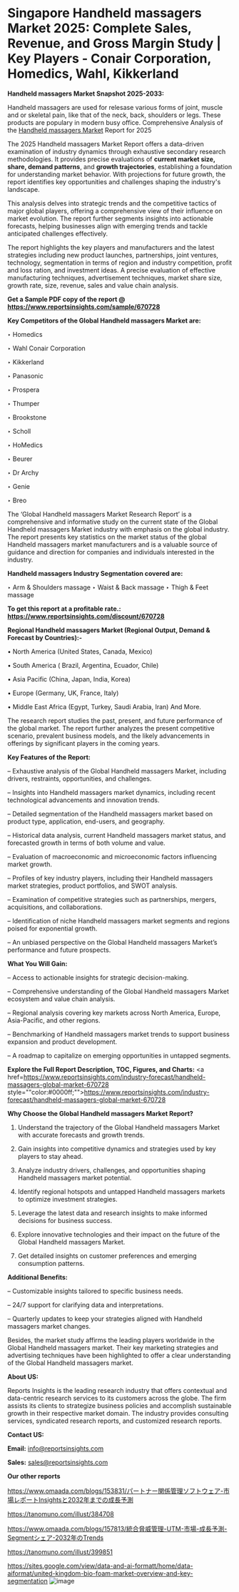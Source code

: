 # Singapore Handheld massagers Market 2025: Complete Sales, Revenue, and Gross Margin Study | Key Players - Conair Corporation, Homedics, Wahl, Kikkerland

<strong>Handheld massagers Market Snapshot 2025-2033:</strong>

Handheld massagers are used for relesase various forms of joint, muscle and or skeletal pain, like that of the neck, back, shoulders or legs. These products are populary in modern busy office. Comprehensive Analysis of the <a href=https://www.reportsinsights.com/sample/670728>Handheld massagers Market</a> Report for 2025

The 2025 Handheld massagers Market Report offers a data-driven examination of industry dynamics through exhaustive secondary research methodologies. It provides precise evaluations of <strong>current market size, share, demand patterns</strong>, and <strong>growth trajectories</strong>, establishing a foundation for understanding market behavior. With projections for future growth, the report identifies key opportunities and challenges shaping the industry's landscape.

This analysis delves into strategic trends and the competitive tactics of major global players, offering a comprehensive view of their influence on market evolution. The report further segments insights into actionable forecasts, helping businesses align with emerging trends and tackle anticipated challenges effectively.

The report highlights the key players and manufacturers and the latest strategies including new product launches, partnerships, joint ventures, technology, segmentation in terms of region and industry competition, profit and loss ration, and investment ideas. A precise evaluation of effective manufacturing techniques, advertisement techniques, market share size, growth rate, size, revenue, sales and value chain analysis.

<strong>Get a Sample PDF copy of the report @ <a href=https://www.reportsinsights.com/sample/670728 style=color:#0000ff;>https://www.reportsinsights.com/sample/670728</a></strong>

<strong>Key Competitors of the Global Handheld massagers Market are:</strong>

‣ Homedics

‣ Wahl Conair Corporation

‣ Kikkerland

‣ Panasonic

‣ Prospera

‣ Thumper

‣ Brookstone

‣ Scholl

‣ HoMedics

‣ Beurer

‣ Dr Archy

‣ Genie

‣ Breo

The ‘Global Handheld massagers Market Research Report’ is a comprehensive and informative study on the current state of the Global Handheld massagers Market industry with emphasis on the global industry. The report presents key statistics on the market status of the global Handheld massagers market manufacturers and is a valuable source of guidance and direction for companies and individuals interested in the industry.

<strong>Handheld massagers Industry Segmentation covered are:</strong>

‣ Arm & Shoulders massage
‣ Waist & Back massage
‣ Thigh & Feet massage

<strong>To get this report at a profitable rate.: <a href=https://www.reportsinsights.com/discount/670728 style=color:#0000ff;>https://www.reportsinsights.com/discount/670728</a></strong>

<strong>Regional Handheld massagers Market (Regional Output, Demand &amp; Forecast by Countries):-</strong>

• North America (United States, Canada, Mexico)

• South America ( Brazil, Argentina, Ecuador, Chile)

• Asia Pacific (China, Japan, India, Korea)

• Europe (Germany, UK, France, Italy)

• Middle East Africa (Egypt, Turkey, Saudi Arabia, Iran) And More.

The research report studies the past, present, and future performance of the global market. The report further analyzes the present competitive scenario, prevalent business models, and the likely advancements in offerings by significant players in the coming years.

<strong>Key Features of the Report:</strong>

– Exhaustive analysis of the Global Handheld massagers Market, including drivers, restraints, opportunities, and challenges.

– Insights into Handheld massagers market dynamics, including recent technological advancements and innovation trends.

– Detailed segmentation of the Handheld massagers market based on product type, application, end-users, and geography.

– Historical data analysis, current Handheld massagers market status, and forecasted growth in terms of both volume and value.

– Evaluation of macroeconomic and microeconomic factors influencing market growth.

– Profiles of key industry players, including their Handheld massagers market strategies, product portfolios, and SWOT analysis.

– Examination of competitive strategies such as partnerships, mergers, acquisitions, and collaborations.

– Identification of niche Handheld massagers market segments and regions poised for exponential growth.

– An unbiased perspective on the Global Handheld massagers Market’s performance and future prospects.

<strong>What You Will Gain:</strong>

– Access to actionable insights for strategic decision-making.

– Comprehensive understanding of the Global Handheld massagers Market ecosystem and value chain analysis.

– Regional analysis covering key markets across North America, Europe, Asia-Pacific, and other regions.

– Benchmarking of Handheld massagers market trends to support business expansion and product development.

– A roadmap to capitalize on emerging opportunities in untapped segments.

<strong>Explore the Full Report Description, TOC, Figures, and Charts:</strong>
<a href=https://www.reportsinsights.com/industry-forecast/handheld-massagers-global-market-670728 style=""color:#0000ff;"">https://www.reportsinsights.com/industry-forecast/handheld-massagers-global-market-670728</a>

<strong>Why Choose the Global Handheld massagers Market Report?</strong>

1. Understand the trajectory of the Global Handheld massagers Market with accurate forecasts and growth trends.

2. Gain insights into competitive dynamics and strategies used by key players to stay ahead.

3. Analyze industry drivers, challenges, and opportunities shaping Handheld massagers market potential.

4. Identify regional hotspots and untapped Handheld massagers markets to optimize investment strategies.

5. Leverage the latest data and research insights to make informed decisions for business success.

6. Explore innovative technologies and their impact on the future of the Global Handheld massagers Market.

7. Get detailed insights on customer preferences and emerging consumption patterns.

<strong>Additional Benefits:</strong>

– Customizable insights tailored to specific business needs.

– 24/7 support for clarifying data and interpretations.

– Quarterly updates to keep your strategies aligned with Handheld massagers market changes.

Besides, the market study affirms the leading players worldwide in the Global Handheld massagers market. Their key marketing strategies and advertising techniques have been highlighted to offer a clear understanding of the Global Handheld massagers market.

<strong><strong>About US</strong>:</strong>

Reports Insights is the leading research industry that offers contextual and data-centric research services to its customers across the globe. The firm assists its clients to strategize business policies and accomplish sustainable growth in their respective market domain. The industry provides consulting services, syndicated research reports, and customized research reports.

<strong>Contact US:</strong>

<p class=><b>Email:</b> <a href=mailto:info@reportsinsights.com>info@reportsinsights.com</a></p>
<p class=><b>Sales:</b> <a href=mailto:sales@reportsinsights.com>sales@reportsinsights.com</a></p>

<strong>Our other reports</strong>

<a href=https://www.omaada.com/blogs/153831/パートナー関係管理ソフトウェア-市場レポートInsightsと2032年までの成長予測>https://www.omaada.com/blogs/153831/パートナー関係管理ソフトウェア-市場レポートInsightsと2032年までの成長予測</a>

<a href=https://tanomuno.com/illust/384708>https://tanomuno.com/illust/384708</a>

<a href=https://www.omaada.com/blogs/157813/統合脅威管理-UTM-市場-成長予測-Segmentシェア-2032年のTrends>https://www.omaada.com/blogs/157813/統合脅威管理-UTM-市場-成長予測-Segmentシェア-2032年のTrends</a>

<a href=https://tanomuno.com/illust/399851>https://tanomuno.com/illust/399851</a>

<a href=https://sites.google.com/view/data-and-ai-formatt/home/data-aiformat/united-kingdom-bio-foam-market-overview-and-key-segmentation>https://sites.google.com/view/data-and-ai-formatt/home/data-aiformat/united-kingdom-bio-foam-market-overview-and-key-segmentation</a>
![image](https://github.com/user-attachments/assets/4c5bb4c0-e969-4b44-9d1e-18b59d55da84)
